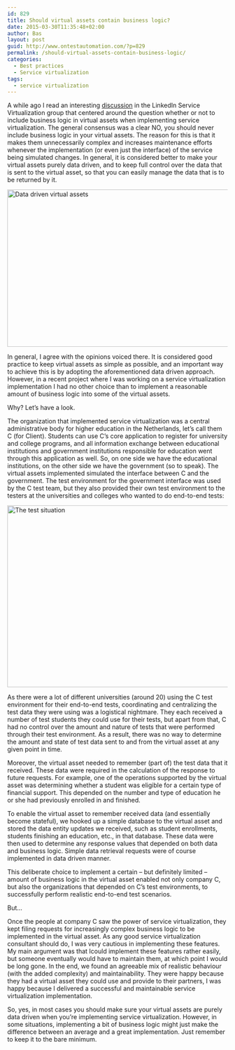 ```yaml
---
id: 829
title: Should virtual assets contain business logic?
date: 2015-03-30T11:35:48+02:00
author: Bas
layout: post
guid: http://www.ontestautomation.com/?p=829
permalink: /should-virtual-assets-contain-business-logic/
categories:
  - Best practices
  - Service virtualization
tags:
  - service virtualization
---
```

A while ago I read an interesting [discussion](https://www.linkedin.com/groups/Service-Virtualization-Data-driven-program-4267305.S.5938503508822081536) in the LinkedIn Service Virtualization group that centered around the question whether or not to include business logic in virtual assets when implementing service virtualization. The general consensus was a clear NO, you should never include business logic in your virtual assets. The reason for this is that it makes them unnecessarily complex and increases maintenance efforts whenever the implementation (or even just the interface) of the service being simulated changes. In general, it is considered better to make your virtual assets purely data driven, and to keep full control over the data that is sent to the virtual asset, so that you can easily manage the data that is to be returned by it.

[<img src="http://www.ontestautomation.com/wp-content/uploads/2015/03/data_driven_service_virtualization.png" alt="Data driven virtual assets" width="766" height="359" class="aligncenter size-full wp-image-831" srcset="https://www.ontestautomation.com/wp-content/uploads/2015/03/data_driven_service_virtualization.png 766w, https://www.ontestautomation.com/wp-content/uploads/2015/03/data_driven_service_virtualization-300x141.png 300w" sizes="(max-width: 766px) 100vw, 766px" />](http://www.ontestautomation.com/wp-content/uploads/2015/03/data_driven_service_virtualization.png)

In general, I agree with the opinions voiced there. It is considered good practice to keep virtual assets as simple as possible, and an important way to achieve this is by adopting the aforementioned data driven approach. However, in a recent project where I was working on a service virtualization implementation I had no other choice than to implement a reasonable amount of business logic into some of the virtual assets.

Why? Let&#8217;s have a look.

The organization that implemented service virtualization was a central administrative body for higher education in the Netherlands, let&#8217;s call them C (for Client). Students can use C&#8217;s core application to register for university and college programs, and all information exchange between educational institutions and government institutions responsible for education went through this application as well. So, on one side we have the educational institutions, on the other side we have the government (so to speak). The virtual assets implemented simulated the interface between C and the government. The test environment for the government interface was used by the C test team, but they also provided their own test environment to the testers at the universities and colleges who wanted to do end-to-end tests:

[<img src="http://www.ontestautomation.com/wp-content/uploads/2015/03/test_situation.png" alt="The test situation" width="814" height="415" class="aligncenter size-full wp-image-834" srcset="https://www.ontestautomation.com/wp-content/uploads/2015/03/test_situation.png 814w, https://www.ontestautomation.com/wp-content/uploads/2015/03/test_situation-300x153.png 300w" sizes="(max-width: 814px) 100vw, 814px" />](http://www.ontestautomation.com/wp-content/uploads/2015/03/test_situation.png)

As there were a lot of different universities (around 20) using the C test environment for their end-to-end tests, coordinating and centralizing the test data they were using was a logistical nightmare. They each received a number of test students they could use for their tests, but apart from that, C had no control over the amount and nature of tests that were performed through their test environment. As a result, there was no way to determine the amount and state of test data sent to and from the virtual asset at any given point in time.

Moreover, the virtual asset needed to remember (part of) the test data that it received. These data were required in the calculation of the response to future requests. For example, one of the operations supported by the virtual asset was determining whether a student was eligible for a certain type of financial support. This depended on the number and type of education he or she had previously enrolled in and finished.

To enable the virtual asset to remember received data (and essentially become stateful), we hooked up a simple database to the virtual asset and stored the data entity updates we received, such as student enrollments, students finishing an education, etc., in that database. These data were then used to determine any response values that depended on both data and business logic. Simple data retrieval requests were of course implemented in data driven manner.

This deliberate choice to implement a certain &#8211; but definitely limited &#8211; amount of business logic in the virtual asset enabled not only company C, but also the organizations that depended on C&#8217;s test environments, to successfully perform realistic end-to-end test scenarios.

But&#8230;

Once the people at company C saw the power of service virtualization, they kept filing requests for increasingly complex business logic to be implemented in the virtual asset. As any good service virtualization consultant should do, I was very cautious in implementing these features. My main argument was that Icould implement these features rather easily, but someone eventually would have to maintain them, at which point I would be long gone. In the end, we found an agreeable mix of realistic behaviour (with the added complexity) and maintainability. They were happy because they had a virtual asset they could use and provide to their partners, I was happy because I delivered a successful and maintainable service virtualization implementation.

So, yes, in most cases you should make sure your virtual assets are purely data driven when you&#8217;re implementing service virtualization. However, in some situations, implementing a bit of business logic might just make the difference between an average and a great implementation. Just remember to keep it to the bare minimum.
